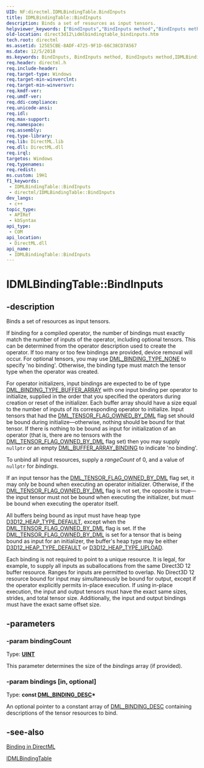 ```yaml
---
UID: NF:directml.IDMLBindingTable.BindInputs
title: IDMLBindingTable::BindInputs
description: Binds a set of resources as input tensors.
helpviewer_keywords: ["BindInputs","BindInputs method","BindInputs method","IDMLBindingTable interface","IDMLBindingTable interface","BindInputs method","IDMLBindingTable.BindInputs","IDMLBindingTable::BindInputs","direct3d12.idmlbindingtable_bindinputs","directml/IDMLBindingTable::BindInputs"]
old-location: direct3d12\idmlbindingtable_bindinputs.htm
tech.root: directml
ms.assetid: 125E5CBE-8ADF-4725-9F1D-66C38CD7A567
ms.date: 12/5/2018
ms.keywords: BindInputs, BindInputs method, BindInputs method,IDMLBindingTable interface, IDMLBindingTable interface,BindInputs method, IDMLBindingTable.BindInputs, IDMLBindingTable::BindInputs, direct3d12.idmlbindingtable_bindinputs, directml/IDMLBindingTable::BindInputs
req.header: directml.h
req.include-header: 
req.target-type: Windows
req.target-min-winverclnt: 
req.target-min-winversvr: 
req.kmdf-ver: 
req.umdf-ver: 
req.ddi-compliance: 
req.unicode-ansi: 
req.idl: 
req.max-support: 
req.namespace: 
req.assembly: 
req.type-library: 
req.lib: DirectML.lib
req.dll: DirectML.dll
req.irql: 
targetos: Windows
req.typenames: 
req.redist: 
ms.custom: 19H1
f1_keywords:
 - IDMLBindingTable::BindInputs
 - directml/IDMLBindingTable::BindInputs
dev_langs:
 - c++
topic_type:
 - APIRef
 - kbSyntax
api_type:
 - COM
api_location:
 - DirectML.dll
api_name:
 - IDMLBindingTable::BindInputs
---
```


# IDMLBindingTable::BindInputs


## -description

Binds a set of resources as input tensors.

If binding for a compiled operator, the number of bindings must exactly match the number of inputs of the operator, including optional tensors. This can be determined from the operator description used to create the operator. If too many or too few bindings are provided, device removal will occur. For optional tensors, you may use [DML_BINDING_TYPE_NONE](/windows/win32/api/directml/ne-directml-dml_binding_type) to specify 'no binding'. Otherwise, the binding type must match the tensor type when the operator was created.

For operator initializers, input bindings are expected to be of type [DML_BINDING_TYPE_BUFFER_ARRAY](/windows/win32/api/directml/ne-directml-dml_binding_type) with one input binding per operator to initialize, supplied in the order that you specified the operators during creation or reset of the initializer. Each buffer array should have a size equal to the number of inputs of its corresponding operator to initialize. Input tensors that had the [DML_TENSOR_FLAG_OWNED_BY_DML](/windows/win32/api/directml/ne-directml-dml_tensor_flags) flag set should be bound during initialize&mdash;otherwise, nothing should be bound for that tensor. If there is nothing to be bound as input for initialization of an operator (that is, there are no tensors with the [DML_TENSOR_FLAG_OWNED_BY_DML](/windows/win32/api/directml/ne-directml-dml_tensor_flags) flag set) then you may supply `nullptr` or an empty [DML_BUFFER_ARRAY_BINDING](/windows/win32/api/directml/ns-directml-dml_buffer_array_binding) to indicate 'no binding'.

To unbind all input resources, supply a *rangeCount* of 0, and a value of `nullptr` for *bindings*.

If an input tensor has the [DML_TENSOR_FLAG_OWNED_BY_DML](/windows/win32/api/directml/ne-directml-dml_tensor_flags) flag set, it may only be bound when executing an operator initializer. Otherwise, if the [DML_TENSOR_FLAG_OWNED_BY_DML](/windows/win32/api/directml/ne-directml-dml_tensor_flags) flag is not set, the opposite is true&mdash;the input tensor must not be bound when executing the initializer, but must be bound when executing the operator itself.

All buffers being bound as input must have heap type [D3D12_HEAP_TYPE_DEFAULT](/windows/win32/api/d3d12/ne-d3d12-d3d12_heap_type), except when the [DML_TENSOR_FLAG_OWNED_BY_DML](/windows/win32/api/directml/ne-directml-dml_tensor_flags) flag is set. If the [DML_TENSOR_FLAG_OWNED_BY_DML](/windows/win32/api/directml/ne-directml-dml_tensor_flags) is set for a tensor that is being bound as input for an initializer, the buffer's heap type may be either [D3D12_HEAP_TYPE_DEFAULT](/windows/win32/api/d3d12/ne-d3d12-d3d12_heap_type) or [D3D12_HEAP_TYPE_UPLOAD](/windows/win32/api/d3d12/ne-d3d12-d3d12_heap_type).

Each binding is not required to point to a unique resource. It is legal, for example, to supply all inputs as suballocations from the same Direct3D 12 buffer resource. Ranges for inputs are permitted to overlap. No Direct3D 12 resource bound for input may simultaneously be bound for output, except if the operator explicitly permits in-place execution. If using in-place execution, the input and output tensors must have the exact same sizes, strides, and total tensor size. Additionally, the input and output bindings must have the exact same offset size.

## -parameters

### -param bindingCount

Type: [**UINT**](/windows/desktop/winprog/windows-data-types)

This parameter determines the size of the *bindings* array (if provided).

### -param bindings [in, optional]

Type: **const [DML_BINDING_DESC](/windows/win32/api/directml/ns-directml-dml_binding_desc)\***

An optional pointer to a constant array of [DML_BINDING_DESC](/windows/win32/api/directml/ns-directml-dml_binding_desc) containing descriptions of the tensor resources to bind.

## -see-also

<a href="/windows/desktop/direct3d12/dml-binding">Binding in DirectML</a>

<a href="/windows/win32/api/directml/nn-directml-idmlbindingtable">IDMLBindingTable</a>

